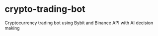 # crypto-trading-bot
Cryptocurrency trading bot using Bybit and Binance API with AI decision making
